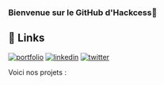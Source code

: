 ### Bienvenue sur le GitHub d'Hackcess👋

## 🔗 Links
[![portfolio](https://img.shields.io/badge/WEBSITE-000?style=for-the-badge&logo=ko-fi&logoColor=white)](https://hackcess.org/)
[![linkedin](https://img.shields.io/badge/discord-0A66C2?style=for-the-badge&logo=discord&logoColor=white)](https://discord.io/hackcess)
[![twitter](https://img.shields.io/badge/instagram-1DA1F2?style=for-the-badge&logo=Instagram&logoColor=white)](https://discord.io/hackcess)


Voici nos projets :
